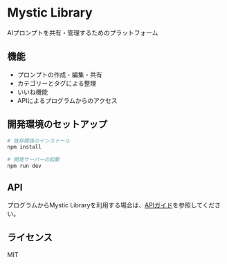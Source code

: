 # Mystic Library

AIプロンプトを共有・管理するためのプラットフォーム

## 機能

- プロンプトの作成・編集・共有
- カテゴリーとタグによる整理
- いいね機能
- APIによるプログラムからのアクセス

## 開発環境のセットアップ

```bash
# 依存関係のインストール
npm install

# 開発サーバーの起動
npm run dev
```

## API

プログラムからMystic Libraryを利用する場合は、[APIガイド](docs/api-guide.md)を参照してください。

## ライセンス

MIT